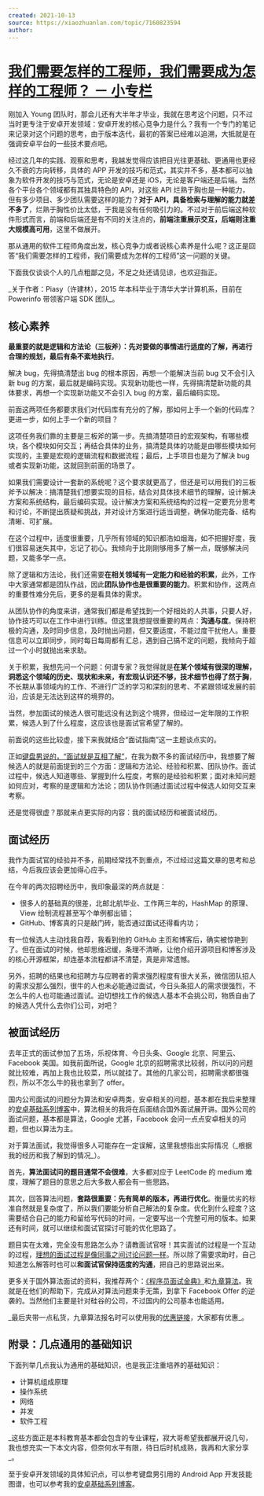 ```yaml
---
created: 2021-10-13
source: https://xiaozhuanlan.com/topic/7160823594
author: 
---
```


# [我们需要怎样的工程师，我们需要成为怎样的工程师？ － 小专栏](https://xiaozhuanlan.com/topic/7160823594)


刚加入 Young 团队时，那会儿还有大半年才毕业，我就在思考这个问题，只不过当时更专注于安卓开发领域：安卓开发的核心竞争力是什么？我有一个专门的笔记来记录对这个问题的思考，由于版本迭代，最初的答案已经难以追溯，大抵就是在强调安卓平台的一些技术要点吧。

经过这几年的实践、观察和思考，我越发觉得应该把目光往更基础、更通用也更经久不衰的方向转移，具体的 APP 开发的技巧和范式，其实并不多，基本都可以抽象为软件开发的技巧与范式，无论是安卓还是 iOS，无论是客户端还是后端。当然各个平台各个领域都有其独具特色的 API，对这些 API 烂熟于胸也是一种能力，但有多少项目、多少团队需要这样的能力？**对于 API，具备检索与理解的能力就差不多了**，烂熟于胸性价比太低，于我是没有任何吸引力的。不过对于前后端这种软件形式而言，前端和后端还是有不同的关注点的，**前端注重展示交互，后端则注重大规模高可用**，这里不做展开。

那从通用的软件工程师角度出发，核心竞争力或者说核心素养是什么呢？这正是回答“我们需要怎样的工程师，我们需要成为怎样的工程师”这一问题的关键。

下面我仅谈谈个人的几点粗鄙之见，不足之处还请见谅，也欢迎指正。

\_关于作者：Piasy（许建林），2015 年本科毕业于清华大学计算机系，目前在 Powerinfo 带领客户端 SDK 团队\_。

## 核心素养

**最重要的就是逻辑和方法论（三板斧）：先对要做的事情进行适度的了解，再进行合理的规划，最后有条不紊地执行**。

解决 bug，先得搞清楚出 bug 的根本原因，再想一个能解决当前 bug 又不会引入新 bug 的方案，最后就是编码实现。实现新功能也一样，先得搞清楚新功能的具体要求，再想一个实现新功能又不会引入 bug 的方案，最后编码实现。

前面这两项任务都要求我们对代码库有充分的了解，那如何上手一个新的代码库？更进一步，如何上手一个新的项目？

这项任务我们靠的主要是三板斧的第一步。先搞清楚项目的宏观架构，有哪些模块，各个模块如何交互；再结合具体的业务，搞清楚具体的功能是由哪些模块如何实现的，主要是宏观的逻辑流程和数据流程；最后，上手项目也是为了解决 bug 或者实现新功能，这就回到前面的场景了。

如果我们需要设计一套新的系统呢？这个要求就更高了，但还是可以用我们的三板斧予以解决：搞清楚我们想要实现的目标，结合对具体技术细节的理解，设计解决方案和系统结构，最后编码实现。设计解决方案和系统结构的过程一定要充分思考和讨论，不断提出质疑和挑战，并对设计方案进行适当调整，确保功能完备、结构清晰、可扩展。

在这个过程中，适度很重要，几乎所有领域的知识都浩如烟海，如不把握好度，我们很容易迷失其中，忘记了初心。我倾向于比刚刚够用多了解一点，既够解决问题，又能多学一点。

除了逻辑和方法论，我们还需要**在相关领域有一定能力和经验的积累**，此外，工作中大家通常都是团队作战，因此**团队协作也是很重要的能力**。积累和协作，这两点的重要性难分先后，更多的是看具体的需求。

从团队协作的角度来讲，通常我们都是希望找到一个好相处的人共事，只要人好，协作技巧可以在工作中进行训练。但这里我想提很重要的两点：**沟通与度**。保持积极的沟通，及时同步信息，及时抛出问题，但又要适度，不能过度干扰他人。重要信息可以立即同步，同时每日每周都有汇总，遇到自己搞不定的问题，我倾向于超过一个小时就抛出来求助。

关于积累，我想先问一个问题：何谓专家？我觉得就是**在某个领域有很深的理解，洞悉这个领域的历史、现状和未来，有宏观认识还不够，技术细节也得了然于胸**，不长期从事领域内的工作、不进行广泛的学习和深刻的思考、不紧跟领域发展的前沿，应该是无法达到这样的境界的。

当然，参加面试的候选人很可能远没有达到这个境界，但经过一定年限的工作积累，候选人到了什么程度，这应该也是面试官希望了解的。

前面说的这些比较虚，接下来我就结合“面试指南”这一主题谈点实的。

正如[键盘男说的，“面试就是互相了解”](https://xiaozhuanlan.com/topic/0953761824)，在我为数不多的面试经历中，我想要了解候选人的就是前面提到的三个方面：逻辑和方法论、经验和积累、团队协作。面试过程中，候选人知道哪些、掌握到什么程度，考察的是经验和积累；面对未知问题如何应对，考察的是逻辑和方法论；团队协作则通过面试过程中候选人如何交互来考察。

还是觉得很虚？那就来点更实际的内容：我的面试经历和被面试经历。

## 面试经历

我作为面试官的经验并不多，前期经常找不到重点，不过经过这篇文章的思考和总结，今后我应该会更加得心应手。

在今年的两次招聘经历中，我印象最深的两点就是：

-   很多人的基础真的很差，北邮北航毕业、工作两三年的，HashMap 的原理、View 绘制流程甚至写个单例都出错；
-   GitHub、博客真的只是敲门砖，能否通过面试还得看内功；

有一位候选人主动找我自荐，我看到他的 GitHub 主页和博客后，确实被惊艳到了。但在面试的时候，他却思维迟缓，条理不清晰，让他介绍开源项目和博客涉及的核心开源框架，却连基本流程都讲不清楚，真是非常遗憾。

另外，招聘的结果也和招聘方与应聘者的需求强烈程度有很大关系，微信团队招人的需求没那么强烈，很牛的人也未必能通过面试，今日头条招人的需求很强烈，不怎么牛的人也可能通过面试。迫切想找工作的候选人基本不会挑公司，物质自由了的候选人凭什么去你们公司，对吧？

## 被面试经历

去年正式的面试参加了五场，乐视体育、今日头条、Google 北京、阿里云、Facebook 美国。如我前面所说，Google 北京的招聘需求比较弱，所以问的问题就比较难，再加上我也比较菜，所以就挂了。其他的几家公司，招聘需求都很强烈，所以不怎么牛的我也拿到了 offer。

国内公司面试的问题分为算法和安卓两类，安卓相关的问题，基本都在我后来整理的[安卓基础系列博客](https://blog.piasy.com/tags/#%E5%9F%BA%E7%A1%80%E7%9F%A5%E8%AF%86)中，算法相关的我将在后面结合国外面试展开讲。国外公司的面试问题，基本都是算法，Google 尤甚，Facebook 会问一点点安卓相关的问题，但也以算法为主。

对于算法面试，我觉得很多人可能存在一定误解，这里我想指出实际情况（\_根据我的经历和我了解到的情况\_）。

首先，**算法面试问的题目通常不会很难**，大多都对应于 LeetCode 的 medium 难度，理解了题目的意思之后大多数人都会有一些思路。

其次，回答算法问题，**套路很重要：先有简单的版本，再进行优化**。衡量优劣的标准自然就是复杂度了，所以我们要能分析自己解法的复杂度。优化到什么程度？这需要结合自己的能力和留给写代码的时间，一定要写出一个完整可用的版本。如果还有时间，就可以继续和面试官探讨可能的优化思路了。

题目实在太难，完全没有思路怎么办？请教面试官呀！其实面试的过程是一个互动的过程，[理想的面试过程是像同事之间讨论问题一样](http://chinese.catchen.me/2012/06/blog-post.html)。所以除了需要求助时，自己知道怎么解答时也可以**和面试官保持适度的沟通**，把自己的思路说出来。

更多关于国外算法面试的资料，我推荐两个：[《程序员面试金典》](https://www.amazon.cn/%E5%9B%BE%E4%B9%A6/dp/B00G8VOQOG/ref=sr_1_1?ie=UTF8&qid=1507026576&sr=8-1&keywords=%E7%A8%8B%E5%BA%8F%E5%91%98%E9%9D%A2%E8%AF%95%E9%87%91%E5%85%B8)和[九章算法](http://www.jiuzhang.com/?referer=1559d1)。我就是在他们的帮助下，完成从对算法问题束手无策，到拿下 Facebook Offer 的逆袭的。当然他们主要是针对硅谷的公司，不过国内的公司基本也能适用。

\_最后夹带一点私货，九章算法报名时可以使用我的[优惠链接](http://www.jiuzhang.com/?referer=1559d1)，大家都有优惠\_。

## 附录：几点通用的基础知识

下面列举几点我认为通用的基础知识，也是我正注重培养的基础知识：

-   计算机组成原理
-   操作系统
-   网络
-   并发
-   软件工程

\_这些方面正是本科教育基本都会包含的专业课程，寂大哥希望我都展开说几句，我也想充实一下本文内容，但奈何水平有限，待日后时机成熟，我再和大家分享\_。

至于安卓开发领域的具体知识点，可以参考键盘男引用的 Android App 开发技能图谱，也可以参考我的[安卓基础系列博客](https://blog.piasy.com/tags/#%E5%9F%BA%E7%A1%80%E7%9F%A5%E8%AF%86)。

